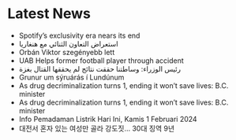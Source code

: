# Latest News
-  Spotify’s exclusivity era nears its end
-  استعراض التعاون الثنائي مع هنغاريا
-  Orbán Viktor szegényebb lett
-  UAB Helps former football player through accident
-  رئيس الوزراء: وساطتنا حققت نتائج لم يحققها القتال بغزة
-  Grunur um sýruárás í Lundúnum
-  As drug decriminalization turns 1, ending it won’t save lives: B.C. minister
-  As drug decriminalization turns 1, ending it won’t save lives: B.C. minister
-  Info Pemadaman Listrik Hari Ini, Kamis 1 Februari 2024
-  대전서 혼자 있는 여성만 골라 강도짓… 30대 징역 9년
